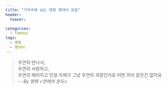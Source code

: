 ```yaml
---
title: "기억속에 남는 영화 명대사 모음"
header: 
  teaser:

categories:
  - famous
tags: 
  - 영화
  - 명대사
---
```


> 우연히 만나서,  
> 우연히 사랑하고,   
> 우연히 헤어지고 인생 자체가 그냥 우연의 과정인거죠 어떤 의미 같은건 없어요  
> -- <cite>By 영화 <연애의 온도></cite>